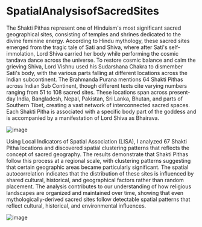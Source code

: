 # SpatialAnalysisofSacredSites

The Shakti Pithas represent one of Hinduism's most significant sacred geographical sites, consisting of temples and shrines dedicated to the divine feminine energy. According to Hindu mythology, these sacred sites emerged from the tragic tale of Sati and Shiva, where after Sati's self-immolation, Lord Shiva carried her body while performing the cosmic tandava dance across the universe. To restore cosmic balance and calm the grieving Shiva, Lord Vishnu used his Sudarshana Chakra to dismember Sati's body, with the various parts falling at different locations across the Indian subcontinent. The Brahmanda Purana mentions 64 Shakti Pithas across Indian Sub Continent, though different texts cite varying numbers ranging from 51 to 108 sacred sites. These locations span across present-day India, Bangladesh, Nepal, Pakistan, Sri Lanka, Bhutan, and parts of Southern Tibet, creating a vast network of interconnected sacred spaces. Each Shakti Pitha is associated with a specific body part of the goddess and is accompanied by a manifestation of Lord Shiva as Bhairava. 

![image](https://github.com/user-attachments/assets/e88f6224-d0c9-4574-87bf-7472af369159)

Using Local Indicators of Spatial Association (LISA), I analyzed 67 Shakti Pitha locations and discovered spatial clustering patterns that reflects the concept of sacred geography. The results demonstrate that Shakti Pithas follow this process at a regional scale, with clustering patterns suggesting that certain geographic areas became particularly significant. The spatial autocorrelation indicates that the distribution of these sites is influenced by shared cultural, historical, and geographical factors rather than random placement. The analysis contributes to our understanding of how religious landscapes are organized and maintained over time, showing that even mythologically-derived sacred sites follow detectable spatial patterns that reflect cultural, historical, and environmental influences.

![image](https://github.com/user-attachments/assets/73bbebf0-5649-4105-9aed-0c9fcc02865f)
